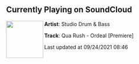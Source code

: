 ## Currently Playing on SoundCloud

[<img align="left" width="100" src="https://i1.sndcdn.com/artworks-iUp9N6LpPzaQXEJy-XmjdzA-t500x500.jpg">](https://soundcloud.com/studiodrumandbass/qua-rush-ordeal-premiere)

**Artist**: Studio Drum & Bass 

**Track**: Qua Rush - Ordeal [Premiere]

Last updated at 09/24/2021 08:46

